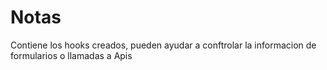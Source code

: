 # Notas


Contiene los hooks creados, pueden ayudar a conftrolar la informacion de formularios o llamadas a Apis
